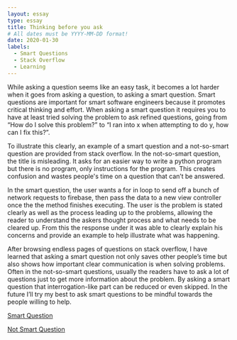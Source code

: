 ```yaml
---
layout: essay
type: essay
title: Thinking before you ask
# All dates must be YYYY-MM-DD format!
date: 2020-01-30
labels:
  - Smart Questions
  - Stack Overflow
  - Learning
---
```


While asking a question seems like an easy task, it becomes a lot harder when it goes from asking a question, to asking a smart question. Smart questions are important for smart software engineers because it promotes critical thinking and effort. When asking a smart question it requires you to have at least tried solving the problem to ask refined questions, going from “How do I solve this problem?” to “I ran into x when attempting to do y, how can I fix this?”. 

To illustrate this clearly, an example of a smart question and a not-so-smart question are provided from stack overflow. In the not-so-smart question, the title is misleading. It asks for an easier way to write a python program but there is no program, only instructions for the program. This creates confusion and wastes people's time on a question that can’t be answered. 

In the smart question, the user wants a for in loop to send off a bunch of network requests to firebase, then pass the data to a new view controller once the the method finishes executing. The user is the problem is stated clearly as well as the process leading up to the problems, allowing the reader to understand the askers thought process and what needs to be cleared up. From this the response under it was able to clearly explain his concerns and provide an example to help illustrate what was happening.

After browsing endless pages of questions on stack overflow, I have learned that asking a smart question not only saves other people’s time but also shows how important clear communication is when solving problems. Often in the not-so-smart questions, usually the readers have to ask a lot of questions just to get more information about the problem. By asking a smart question that interrogation-like part can be reduced or even skipped. In the future I’ll try my best to ask smart questions to be mindful towards the people willing to help.

 [Smart Question](https://stackoverflow.com/questions/35906568/wait-until-swift-for-loop-with-asynchronous-network-requests-finishes-executing)
 
[Not Smart Question](https://stackoverflow.com/questions/59995580/is-there-an-easier-way-to-write-this-program)
